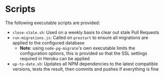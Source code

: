 # Scripts

The following executable scripts are provided:

- `close-stale.sh`: Used on a weekly basis to clear out stale Pull Requests
- `run-migrations.js`: Called on `prestart` to ensure all migrations are applied to the configured database
  - **Note**: using `node-pg-migrate`'s own executable limits the configuration options, this is provided so that the SSL settings required in Heroku can be applied
- `up-to-date.sh`: Updates all NPM dependencies to the latest compatible versions, tests the result, then commits and pushes if everything is fine
